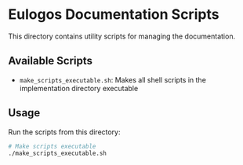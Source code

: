 # Eulogos Documentation Scripts

This directory contains utility scripts for managing the documentation.

## Available Scripts

- `make_scripts_executable.sh`: Makes all shell scripts in the implementation directory executable

## Usage

Run the scripts from this directory:

```bash
# Make scripts executable
./make_scripts_executable.sh
```
